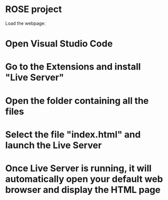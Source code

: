# ROSE project

Load the webpage:

# Open Visual Studio Code
# Go to the Extensions and install "Live Server"
# Open the folder containing all the files
# Select the file "index.html" and launch the Live Server
# Once Live Server is running, it will automatically open your default web browser and display the HTML page